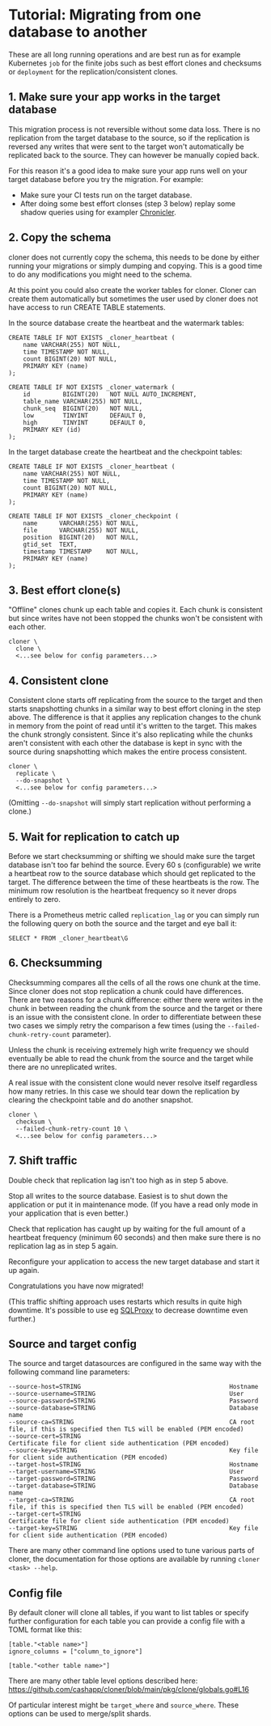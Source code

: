 # Tutorial: Migrating from one database to another

These are all long running operations and are best run as for example Kubernetes `job` for the finite jobs such as best effort clones and checksums or `deployment` for the replication/consistent clones.

## 1. Make sure your app works in the target database

This migration process is not reversible without some data loss. There is no replication from the target database to the source, so if the replication is reversed any writes that were sent to the target won't automatically be replicated back to the source. They can however be manually copied back.

For this reason it's a good idea to make sure your app runs well on your target database before you try the migration. For example:
* Make sure your CI tests run on the target database.
* After doing some best effort clonses (step 3 below) replay some shadow queries using for exampler [Chronicler](https://github.com/cashapp/chronicler).

## 2. Copy the schema

cloner does not currently copy the schema, this needs to be done by either running your migrations or simply dumping and copying. This is a good time to do any modifications you might need to the schema.

At this point you could also create the worker tables for cloner. Cloner can create them automatically but sometimes the user used by cloner does not have access to run CREATE TABLE statements.

In the source database create the heartbeat and the watermark tables:
```
CREATE TABLE IF NOT EXISTS _cloner_heartbeat (
    name VARCHAR(255) NOT NULL,
    time TIMESTAMP NOT NULL,
    count BIGINT(20) NOT NULL,
    PRIMARY KEY (name)
);

CREATE TABLE IF NOT EXISTS _cloner_watermark (
    id         BIGINT(20)   NOT NULL AUTO_INCREMENT,
    table_name VARCHAR(255) NOT NULL,
    chunk_seq  BIGINT(20)   NOT NULL,
    low        TINYINT      DEFAULT 0,
    high       TINYINT      DEFAULT 0,
    PRIMARY KEY (id)
);
```

In the target database create the heartbeat and the checkpoint tables:
```
CREATE TABLE IF NOT EXISTS _cloner_heartbeat (
    name VARCHAR(255) NOT NULL,
    time TIMESTAMP NOT NULL,
    count BIGINT(20) NOT NULL,
    PRIMARY KEY (name)
);

CREATE TABLE IF NOT EXISTS _cloner_checkpoint (
    name      VARCHAR(255) NOT NULL,
    file      VARCHAR(255) NOT NULL,
    position  BIGINT(20)   NOT NULL,
    gtid_set  TEXT,
    timestamp TIMESTAMP    NOT NULL,
    PRIMARY KEY (name)
);
```


## 3. Best effort clone(s)

"Offline" clones chunk up each table and copies it. Each chunk is consistent but since writes have not been stopped the chunks won't be consistent with each other.

```
cloner \
  clone \
  <...see below for config parameters...>
```

## 4. Consistent clone

Consistent clone starts off replicating from the source to the target and then starts snapshotting chunks in a similar way to best effort cloning in the step above. The difference is that it applies any replication changes to the chunk in memory from the point of read until it's written to the target. This makes the chunk strongly consistent. Since it's also replicating while the chunks aren't consistent with each other the database is kept in sync with the source during snapshotting which makes the entire process consistent.

```
cloner \
  replicate \
  --do-snapshot \
  <...see below for config parameters...>
```

(Omitting `--do-snapshot` will simply start replication without performing a clone.)

## 5. Wait for replication to catch up

Before we start checksumming or shifting we should make sure the target database isn't too far behind the source. Every 60 s (configurable) we write a heartbeat row to the source database which should get replicated to the target. The difference between the time of these heartbeats is the row. The minimum row resolution is the heartbeat frequency so it never drops entirely to zero.

There is a Prometheus metric called `replication_lag` or you can simply run the following query on both the source and the target and eye ball it:
```
SELECT * FROM _cloner_heartbeat\G
```

## 6. Checksumming

Checksumming compares all the cells of all the rows one chunk at the time. Since cloner does not stop replication a chunk could have differences. There are two reasons for a chunk difference: either there were writes in the chunk in between reading the chunk from the source and the target or there is an issue with the consistent clone. In order to differentiate between these two cases we simply retry the comparison a few times (using the `--failed-chunk-retry-count` parameter).

Unless the chunk is receiving extremely high write frequency we should eventually be able to read the chunk from the source and the target while there are no unreplicated writes.

A real issue with the consistent clone would never resolve itself regardless how many retries. In this case we should tear down the replication by clearing the checkpoint table and do another snapshot.

```
cloner \
  checksum \
  --failed-chunk-retry-count 10 \
  <...see below for config parameters...>
```

## 7. Shift traffic

Double check that replication lag isn't too high as in step 5 above.

Stop all writes to the source database. Easiest is to shut down the application or put it in maintenance mode. (If you have a read only mode in your application that is even better.)

Check that replication has caught up by waiting for the full amount of a heartbeat frequency (minimum 60 seconds) and then make sure there is no replication lag as in step 5 again.

Reconfigure your application to access the new target database and start it up again.

Congratulations you have now migrated!

(This traffic shifting approach uses restarts which results in quite high downtime. It's possible to use eg [SQLProxy](https://proxysql.com/) to decrease downtime even further.)

## Source and target config

The source and target datasources are configured in the same way with the following command line parameters:
```
--source-host=STRING                                         Hostname
--source-username=STRING                                     User
--source-password=STRING                                     Password
--source-database=STRING                                     Database name
--source-ca=STRING                                           CA root file, if this is specified then TLS will be enabled (PEM encoded)
--source-cert=STRING                                         Certificate file for client side authentication (PEM encoded)
--source-key=STRING                                          Key file for client side authentication (PEM encoded)
--target-host=STRING                                         Hostname
--target-username=STRING                                     User
--target-password=STRING                                     Password
--target-database=STRING                                     Database name
--target-ca=STRING                                           CA root file, if this is specified then TLS will be enabled (PEM encoded)
--target-cert=STRING                                         Certificate file for client side authentication (PEM encoded)
--target-key=STRING                                          Key file for client side authentication (PEM encoded)
```

There are many other command line options used to tune various parts of cloner, the documentation for those options are available by running `cloner <task> --help`.

## Config file

By default cloner will clone all tables, if you want to list tables or specify further configuration for each table you can provide a config file with a TOML format like this:

```
[table."<table name>"]
ignore_columns = ["column_to_ignore"]

[table."<other table name>"]
```

There are many other table level options described here: https://github.com/cashapp/cloner/blob/main/pkg/clone/globals.go#L16

Of particular interest might be `target_where` and `source_where`. These options can be used to merge/split shards.
